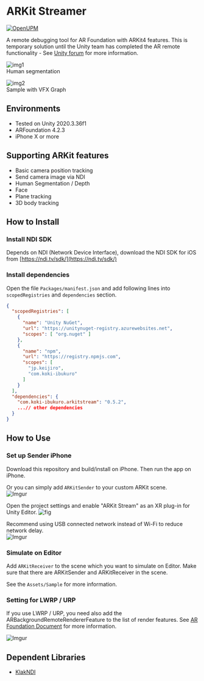 # ARKit Streamer

[![OpenUPM](https://img.shields.io/npm/v/com.koki-ibukuro.arkitstream?label=openupm&registry_uri=https://package.openupm.com)](https://openupm.com/packages/com.koki-ibukuro.arkitstream/)

A remote debugging tool for AR Foundation with ARKit4 features. This is temporary solution until the Unity team has completed the AR remote functionality - See [Unity forum](https://forum.unity.com/threads/ar-remoting-simulation.720575/) for more information.

![img1](https://i.imgur.com/vZoYIs1.gif)  
Human segmentation  

![img2](https://user-images.githubusercontent.com/357497/89782917-66e0e680-db16-11ea-856b-fb6782ec0b23.gif)  
Sample with VFX Graph  

## Environments

- Tested on Unity 2020.3.36f1
- ARFoundation 4.2.3
- iPhone X or more

## Supporting ARKit features

- Basic camera position tracking
- Send camera image via NDI
- Human Segmentation / Depth
- Face
- Plane tracking
- 3D body tracking

## How to Install

### Install NDI SDK

Depends on NDI (Network Device Interface), download the NDI SDK for iOS from [https://ndi.tv/sdk/](https://ndi.tv/sdk/)

### Install dependencies

Open the file `Packages/manifest.json` and add following lines into `scopedRegistries` and `dependencies` section.

```json
{
  "scopedRegistries": [
    {
      "name": "Unity NuGet",
      "url": "https://unitynuget-registry.azurewebsites.net",
      "scopes": [ "org.nuget" ]
    },
    {
      "name": "npm",
      "url": "https://registry.npmjs.com",
      "scopes": [
        "jp.keijiro",
        "com.koki-ibukuro"
      ]
    }
  ],
  "dependencies": {
    "com.koki-ibukuro.arkitstream": "0.5.2",
    ...// other dependencies
  }
}
```

## How to Use

### Set up Sender iPhone

Download this repository and build/install on iPhone. Then run the app on iPhone.

Or you can simply add `ARKitSender` to your custom ARKit scene.  
![Imgur](https://imgur.com/tevPT1n.png)

Open the project settings and enable "ARKit Stream" as an XR plug-in for Unity Editor.
![fig](https://imgur.com/pVxnPm4.png)

Recommend using USB connected network instead of Wi-Fi to reduce network delay.  
![Imgur](https://imgur.com/4YVbIUP.png)

### Simulate on Editor

Add `ARKitReceiver` to the scene which you want to simulate on Editor. Make sure that there are ARKitSender and ARKitReceiver in the scene.

See the `Assets/Sample` for more information.

### Setting for LWRP / URP

If you use LWRP / URP, you need also add the ARBackgroundRemoteRendererFeature to the list of render features. See [AR Foundation Document](https://docs.unity3d.com/Packages/com.unity.xr.arfoundation@4.0/api/UnityEngine.XR.ARFoundation.ARCameraBackground.html) for more information.

![Imgur](https://imgur.com/CRC99iQ.png)

## Dependent Libraries

- [KlakNDI](https://github.com/keijiro/KlakNDI/)
